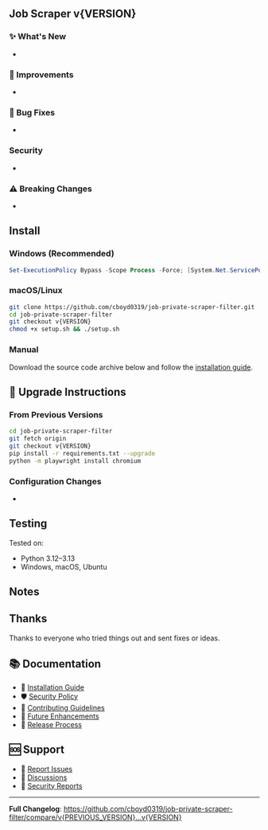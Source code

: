 ## Job Scraper v{VERSION}

<!-- Short note about what's in this release -->

### ✨ What's New

<!-- Highlight major new features -->
-

### 🔧 Improvements

<!-- List enhancements and optimizations -->
-

### 🐛 Bug Fixes

<!-- List fixed issues -->
-

### Security

<!-- List security-related changes -->
-

### ⚠️ Breaking Changes

<!-- List any breaking changes (for major versions) -->
-

## Install

### Windows (Recommended)
```powershell
Set-ExecutionPolicy Bypass -Scope Process -Force; [System.Net.ServicePointManager]::SecurityProtocol = [System.Net.ServicePointManager]::SecurityProtocol -bor 3072; irm "https://raw.githubusercontent.com/cboyd0319/job-private-scraper-filter/main/setup_windows.ps1" | iex
```

### macOS/Linux
```bash
git clone https://github.com/cboyd0319/job-private-scraper-filter.git
cd job-private-scraper-filter
git checkout v{VERSION}
chmod +x setup.sh && ./setup.sh
```

### Manual
Download the source code archive below and follow the [installation guide](docs/INSTALLATION.md).

## 🔄 Upgrade Instructions

### From Previous Versions
```bash
cd job-private-scraper-filter
git fetch origin
git checkout v{VERSION}
pip install -r requirements.txt --upgrade
python -m playwright install chromium
```

### Configuration Changes
<!-- List any configuration file changes needed -->
-

## Testing

Tested on:
- Python 3.12–3.13
- Windows, macOS, Ubuntu

## Notes

<!-- Optional: brief notes, caveats, or follow-ups -->

## Thanks

Thanks to everyone who tried things out and sent fixes or ideas.

## 📚 Documentation

- 📖 [Installation Guide](docs/INSTALLATION.md)
- 🛡️ [Security Policy](SECURITY.md)
- 🤝 [Contributing Guidelines](CONTRIBUTING.md)
- 🚀 [Future Enhancements](docs/FUTURE_ENHANCEMENTS.md)
- 🔄 [Release Process](docs/RELEASE_PROCESS.md)

## 🆘 Support

- 🐛 [Report Issues](https://github.com/cboyd0319/job-private-scraper-filter/issues)
- 💬 [Discussions](https://github.com/cboyd0319/job-private-scraper-filter/discussions)
- 📧 [Security Reports](SECURITY.md#reporting-a-vulnerability)

---

**Full Changelog**: https://github.com/cboyd0319/job-private-scraper-filter/compare/v{PREVIOUS_VERSION}...v{VERSION}